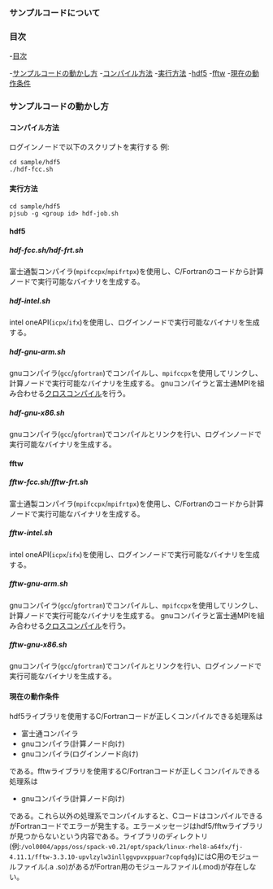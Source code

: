 ### サンプルコードについて

### 目次

-[目次](#目次)

-[サンプルコードの動かし方](#サンプルコードの動かし方)
	-[コンパイル方法](#コンパイル方法)
	-[実行方法](#実行方法)
	-[hdf5](#hdf5)
	-[fftw](#fftw)
	-[現在の動作条件](#現在の動作条件)

### サンプルコードの動かし方

#### コンパイル方法

ログインノードで以下のスクリプトを実行する
例:

```
cd sample/hdf5
./hdf-fcc.sh
```

#### 実行方法

```
cd sample/hdf5
pjsub -g <group id> hdf-job.sh
```

#### hdf5

##### hdf-fcc.sh/hdf-frt.sh

富士通製コンパイラ(`mpifccpx`/`mpifrtpx`)を使用し、C/Fortranのコードから計算ノードで実行可能なバイナリを生成する。

##### hdf-intel.sh

intel oneAPI(`icpx`/`ifx`)を使用し、ログインノードで実行可能なバイナリを生成する。

##### hdf-gnu-arm.sh

gnuコンパイラ(`gcc`/`gfortran`)でコンパイルし、`mpifccpx`を使用してリンクし、計算ノードで実行可能なバイナリを生成する。
gnuコンパイラと富士通MPIを組み合わせる[クロスコンパイル](https://www.fugaku.r-ccs.riken.jp/doc_root/ja/user_guides/lang_latest/CompileforCN/`gcc`_MPI/index.html#id2)を行う。

##### hdf-gnu-x86.sh

gnuコンパイラ(`gcc`/`gfortran`)でコンパイルとリンクを行い、ログインノードで実行可能なバイナリを生成する。

#### fftw

##### fftw-fcc.sh/fftw-frt.sh

富士通製コンパイラ(`mpifccpx`/`mpifrtpx`)を使用し、C/Fortranのコードから計算ノードで実行可能なバイナリを生成する。

##### fftw-intel.sh

intel oneAPI(`icpx`/`ifx`)を使用し、ログインノードで実行可能なバイナリを生成する。

##### fftw-gnu-arm.sh

gnuコンパイラ(`gcc`/`gfortran`)でコンパイルし、`mpifccpx`を使用してリンクし、計算ノードで実行可能なバイナリを生成する。
gnuコンパイラと富士通MPIを組み合わせる[クロスコンパイル](https://www.fugaku.r-ccs.riken.jp/doc_root/ja/user_guides/lang_latest/CompileforCN/`gcc`_MPI/index.html#id2)を行う。

##### fftw-gnu-x86.sh

gnuコンパイラ(`gcc`/`gfortran`)でコンパイルとリンクを行い、ログインノードで実行可能なバイナリを生成する。

#### 現在の動作条件

hdf5ライブラリを使用するC/Fortranコードが正しくコンパイルできる処理系は

* 富士通コンパイラ
* gnuコンパイラ(計算ノード向け)
* gnuコンパイラ(ログインノード向け)

である。fftwライブラリを使用するC/Fortranコードが正しくコンパイルできる処理系は

* gnuコンパイラ(計算ノード向け)

である。これら以外の処理系でコンパイルすると、CコードはコンパイルできるがFortranコードでエラーが発生する。エラーメッセージはhdf5/fftwライブラリが見つからないという内容である。ライブラリのディレクトリ(例:`/vol0004/apps/oss/spack-v0.21/opt/spack/linux-rhel8-a64fx/fj-4.11.1/fftw-3.3.10-upvlzylw3inllggvpvxppuar7copfqdg`)にはC用のモジュールファイル(.a .so)があるがFortran用のモジュールファイル(.mod)が存在しない。

